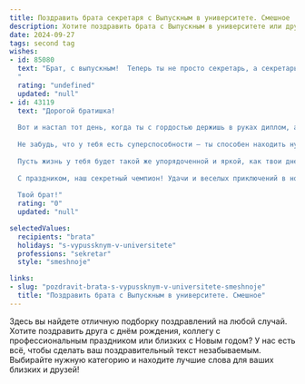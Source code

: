 ```yaml
---
title: Поздравить брата секретаря с Выпускным в университете. Смешное
description: Хотите поздравить брата с Выпускным в университете или другим праздником? Наш ИИ создаст незабываемое поздравление, а вы обязательно выделитесь среди других.  
date: 2024-09-27
tags: second tag
wishes:
- id: 85080
  text: "Брат, с выпускным!  Теперь ты не просто секретарь, а секретарь с дипломом!  Представляю, как теперь боссы будут трепетать перед твоей грамотностью и умением составлять протоколы, способные усыпить мамонта.  Шучу, конечно (ну, почти).  Поздравляю с этим серьезным, но очень смешным достижением!  Пусть твоя карьера будет такой же головокружительной, как твой последний отчет о корпоративе!
  "
  rating: "undefined"
  updated: "null"
- id: 43119
  text: "Дорогой братишка!
  
  Вот и настал тот день, когда ты с гордостью держишь в руках диплом, а диплом держит в руках тебя! Поздравляю с выпуском! Как секретарь, ты теперь официально обладаешь невероятными навыками: умением ловить разговоры на лету, танцевать с документами и не теряться в потоке дел!
  
  Не забудь, что у тебя есть суперспособности — ты способен находить нужные бумаги даже в самой хаотичной комнате! Теперь ты не только мастак по подготовке кофе, но и профессионал по организации.
  
  Пусть жизнь у тебя будет такой же упорядоченной и яркой, как твои дневники заданий! И пусть каждое утро начинается с вдохновляющего звонка начальника — который, конечно же, всегда будет рад тебя услышать!
  
  С праздником, наш секретный чемпион! Удачи и веселых приключений в новой жизни!
  
  Твой брат!"
  rating: "0"
  updated: "null"

selectedValues:
  recipients: "brata"
  holidays: "s-vypussknym-v-universitete"
  professions: "sekretar"
  style: "smeshnoje"

links:
- slug: "pozdravit-brata-s-vypussknym-v-universitete-smeshnoje"
  title: "Поздравить брата с Выпускным в университете. Смешное"
---
```


Здесь вы найдете отличную подборку поздравлений на любой случай. 
Хотите поздравить друга с днём рождения, коллегу с профессиональным праздником или близких с Новым годом? У нас есть всё, чтобы сделать ваш поздравительный текст незабываемым. Выбирайте нужную категорию и находите лучшие слова для ваших близких и друзей!
